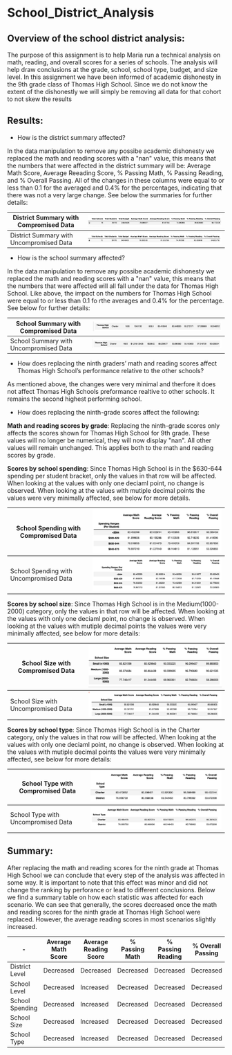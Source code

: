 # School_District_Analysis

## Overview of the school district analysis:

The purpose of this assignment is to help Maria run a technical analysis on math, reading, and overall scores for a series of schools. The analysis will help draw conclusions at the grade, school, school type, budget, and size level. In this assignment we have been informed of academic dishonesty in the 9th grade class of Thomas High School. Since we do not know the extent of the dishonestly we will simply be removing all data for that cohort to not skew the results 

## Results:
- How is the district summary affected?

In the data manipulation to remove any possibe academic dishonesty we replaced the math and reading scores with a "nan" value, this means that the numbers that were affected in the district summary will be: Average Math Score, Average Reeading Score, % Passing Math, % Passing Reading, and % Overall Passing. All of the changes in these columns were equal to or less than 0.1 for the averaged and 0.4% for the percentages, indicating that there was not a very large change. See below the summaries for further details:

|  District Summary with Compromised Data  | ![district_summary_old](https://github.com/andreabassetti/School_District_Analysis/blob/main/Resources/district_summary_old.png)  |
| ------------------ | ----------------- |
|  District Summary with Uncompromised Data  | ![district_summary_new](https://github.com/andreabassetti/School_District_Analysis/blob/main/Resources/district_summary_new.png)  |

- How is the school summary affected?

In the data manipulation to remove any possibe academic dishonesty we replaced the math and reading scores with a "nan" value, this means that the numbers that were affected will all fall under the data for Thomas High School. Like above, the impact on the  numbers for Thomas High School were equal to or less than 0.1 fo rthe averages and 0.4% for the percentage.  See below for further details:

| School Summary with Compromised Data | ![school_summary_old](https://github.com/andreabassetti/School_District_Analysis/blob/main/Resources/school_summary_old.png) |
| ------------------ | ----------------- |
| School Summary with Uncompromised Data | ![school_summary_new](https://github.com/andreabassetti/School_District_Analysis/blob/main/Resources/school_summary_new.png) |

- How does replacing the ninth graders’ math and reading scores affect Thomas High School’s performance relative to the other schools?

As mentioned above, the changes were very minimal and therfore it does not affect Thomas High Schools preformance realtive to other schools. It remains the second highest performing school. 

- How does replacing the ninth-grade scores affect the following:

**Math and reading scores by grade**: Replacing the ninth-grade scores only affects the scores shown for Thomas High School for 9th grade. These values will no longer be numerical, they will now display "nan". All other values will remain unchanged. This applies both to the math and reading scores by grade. 

**Scores by school spending**: Since Thomas High School is in the $630-644 spending per student bracket, only the values in that row will be affected. When looking at the values with only one deciaml point, no change is observed. When looking at the values with mutiple decimal points the values were very minimally affected, see below for more details. 

|  School Spending with Compromised Data  |  ![school_brackets_old](https://github.com/andreabassetti/School_District_Analysis/blob/main/Resources/spending_brackets_old.png) |
| ------------------ | ----------------- |
|  School Spending with Uncompromised Data  |  ![school_brackets_new](https://github.com/andreabassetti/School_District_Analysis/blob/main/Resources/spending_brackets_new.png)  |
 
**Scores by school size**: Since Thomas High School is in the Medium(1000-2000) category, only the values in that row will be affected. When looking at the values with only one deciaml point, no change is observed. When looking at the values with mutiple decimal points the values were very minimally affected, see below for more details: 

|  School Size with Compromised Data  |  ![school_size_old](https://github.com/andreabassetti/School_District_Analysis/blob/main/Resources/school_size_old.png)  |
| ------------------ | ----------------- |
|  School Size with Uncompromised Data  |  ![school_size_new](https://github.com/andreabassetti/School_District_Analysis/blob/main/Resources/school_size_new.png)  |

**Scores by school type**: Since Thomas High School is in the Charter category, only the values in that row will be affected. When looking at the values with only one deciaml point, no change is observed. When looking at the values with mutiple decimal points the values were very minimally affected, see below for more details: 

|  School Type with Compromised Data  |  ![school_type_old](https://github.com/andreabassetti/School_District_Analysis/blob/main/Resources/school_type_old.png)  |
| ------------------ | ----------------- |
|  School Type with Uncompromised Data  |  ![school_type_new](https://github.com/andreabassetti/School_District_Analysis/blob/main/Resources/school_type_new.png)  |

## Summary:

After replacing the math and reading scores for the ninth grade at Thomas High School we can conclude that every step of the analysis was affected in some way.
It is important to note that this effect was minor and did not change the ranking by perforance or lead to different conclusions. Below we find a summary table on how each statistic was affected for each scenario. We can see that generally, the scores decreased once the math and reading scores for the ninth grade at Thomas High School were replaced. However, the average reading scores in most scenarios slightly increased. 

|        -         | Average Math Score | Average Reading Score | % Passing Math | % Passing Reading | % Overall Passing |
| ------------------ | -----------------| ------------------ | ----------------- | ------------------ | ----------------- |
| District Level | Decreased | Decreased | Decreased | Decreased | Decreased | 
| School Level | Decreased | Increased | Decreased | Decreased | Decreased | 
| School Spending | Decreased | Increased | Decreased | Decreased | Decreased | 
| School Size | Decreased | Increased | Decreased | Decreased | Decreased | 
| School Type |  Decreased | Increased | Decreased | Decreased | Decreased | 
 